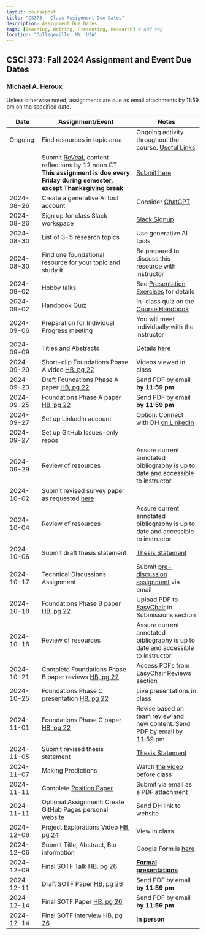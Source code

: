 ```yaml
---
layout: coursepost
title: "CS373 - Class Assignment Due Dates"
description: Assignment Due Dates
tags: [Teaching, Writing, Presenting, Research] # add tag
location: "Collegeville, MN, USA"
---
```


## CSCI 373: Fall 2024 Assignment and Event Due Dates

### Michael A. Heroux

Unless otherwise noted, assignments are due as email attachments by 11:59 pm on the specified date.

| **Date** | **Assignment/Event** | **Notes** |
| ---------- | --- | --- |
| Ongoing | Find resources in topic area | Ongoing activity throughout the course. [Useful Links](https://maherou.github.io/Teaching/files/CS373/CS373-Links/) |
|  | Submit [ReVeaL](../RevealDiscussions) content reflections by 12 noon CT **This assignment is due every Friday during semester, except Thanksgiving break** | [Submit here](https://forms.gle/Rhh8XzG76JEZJ7MJA)
| 2024-08-26 | Create a generative AI tool account | Consider [ChatGPT](https://chat.openai.com) |
| 2024-08-26 | Sign up for class Slack workspace | [Slack Signup](https://join.slack.com/t/collegevillef-zxt9686/shared_invite/zt-2pa21gy1u-bidCEy2ovOOP9TwWoh7LOw)  |
| 2024-08-30 | List of 3-5 research topics | Use generative AI tools |
| 2024-08-30 | Find one foundational resource for your topic and study it | Be prepared to discuss this resource with instructor |
| 2024-09-02 | Hobby talks | See [Presentation Exercises](https://collegeville.github.io/Orator/PresentationsThatWork/) for details |
| 2024-09-02 | Handbook Quiz | In-class quiz on the [Course Handbook](../CSCI373CourseHandbookLatestEdition.pdf) |
| 2024-09-06 | Preparation for Individual Progress meeting | You will meet individually with the instructor |
| 2024-09-09 | Titles and Abstracts | Details [here](https://collegeville.github.io/Scribe/TitlesAndAbstractsThatWork/) |
| 2024-09-20 | Short-clip Foundations Phase A video [HB, pg 22](../CSCI373CourseHandbookLatestEdition.pdf) | Videos viewed in class  | 
| 2024-09-23 | Draft Foundations Phase A paper [HB, pg 22](../CSCI373CourseHandbookLatestEdition.pdf) | Send PDF by email **by 11:59 pm** |
| 2024-09-25 | Foundations Phase A paper [HB, pg 22](../CSCI373CourseHandbookLatestEdition.pdf) | Send PDF by email **by 11:59 pm** |
| 2024-09-27 | Set up LinkedIn account | Option: Connect with DH [on LinkedIn](https://in.linkedin.com/in/michael-heroux-763590) |
| 2024-09-27 | Set up GitHub Issues-only repos| |
| 2024-09-29 | Review of resources | Assure current annotated bibliography is up to date and accessible to instructor |
| 2024-10-02 |Submit revised survey paper as requested [here](https://collegeville.github.io/Scribe/BetterTechnicalWriting/) | |
| 2024-10-04 | Review of resources | Assure current annotated bibliography is up to date and accessible to instructor |
| 2024-10-06 | Submit draft thesis statement | [Thesis Statement](./ThesisStatement.md) |
| 2024-10-17 | Technical Discussions Assignment | Submit [pre-discussion assignment](https://collegeville.github.io/Orator/DiscussionsThatWork/) via email |
| 2024-10-18 | Foundations Phase B paper [HB, pg 22](../CSCI373CourseHandbookLatestEdition.pdf) | Upload PDF to [EasyChair](https://easychair.org/conferences/?conf=fall2024foundations) in Submissions section |
| 2024-10-18 | Review of resources | Assure current annotated bibliography is up to date and accessible to instructor |
| 2024-10-21 | Complete Foundations Phase B paper reviews [HB, pg 22](../CSCI373CourseHandbookLatestEdition.pdf) | Access PDFs from [EasyChair](https://easychair.org/conferences/?conf=fall2024foundations) Reviews section |
| 2024-10-25 | Foundations Phase C presentation [HB, pg 22](../CSCI373CourseHandbookLatestEdition.pdf) | Live presentations in class|
| 2024-11-01 | Foundations Phase C paper [HB, pg 22](../CSCI373CourseHandbookLatestEdition.pdf) | Revise based on team review and new content. Send PDF by email by 11:59 pm |
| 2024-11-05 | Submit revised thesis statement | [Thesis Statement](./ThesisStatement.md) |
| 2024-11-07 | Making Predictions | Watch [the video](https://collegeville.github.io/Scribe/PredictionsThatWork/) before class |
| 2024-11-11 | Complete [Position Paper](https://collegeville.github.io/Scribe/PositionPapers/) | Submit via email as a PDF attachment | 
| 2024-11-11 | Optional Assignment: Create GitHub Pages personal website | Send DH link to website |
| 2024-12-06 | Project Explorations Video [HB, pg 24](../CSCI373CourseHandbookLatestEdition.pdf) | View in class |
| 2024-12-06 | Submit Title, Abstract, Bio information | Google Form is [here](https://forms.gle/d6xJTCqofyq4jXGh8) |
| 2024-12-09 | Final SOTF Talk [HB, pg 26](../CSCI373CourseHandbookLatestEdition.pdf) | [**Formal presentations**](../2024-Fall-Final-Presentation-Schedule) |
| 2024-12-11 | Draft SOTF Paper [HB, pg 26](../CSCI373CourseHandbookLatestEdition.pdf) | Send PDF by email **by 11:59 pm** |
| 2024-12-14 | Final SOTF Paper [HB, pg 26](../CSCI373CourseHandbookLatestEdition.pdf) | Send PDF by email **by 11:59 pm** |
| 2024-12-14 | Final SOTF Interview [HB, pg 26](../CSCI373CourseHandbookLatestEdition.pdf) | **In person** |
